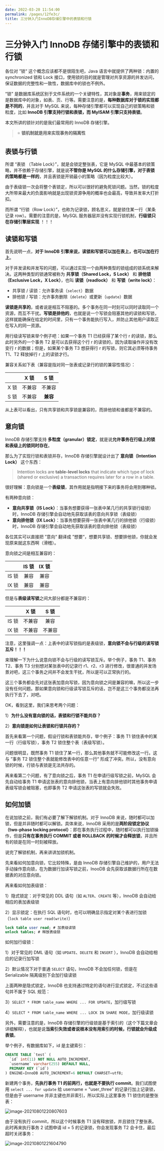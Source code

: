 ```yaml
---
date: 2022-03-20 11:54:00
permalink: /pages/12fe3c/
title: 三分钟入门InnoDB存储引擎中的表锁和行锁
---
```

# 三分钟入门 InnoDB 存储引擎中的表锁和行锁

各位对 ”锁“ 这个概念应该都不是很陌生吧，Java 语言中就提供了两种锁：内置的 synchronized 锁和 Lock 接口，使用锁的目的就是管理对共享资源的并发访问，保证数据的完整性和一致性，数据库中的锁也不例外。

“锁" 是数据库系统区别于文件系统的一个关键特性，其对象是**事务**，用来锁定的是数据库中的对象，如表、页、行等。需要注意的是，**每种数据库对于锁的实现都是不同的**，并且对于 MySQL 来说，每种存储引擎都可以实现自己的锁策略和锁粒度，比如 **InnoDB 引擎支持行锁和表锁，而 MyISAM 引擎只支持表锁**。

本文所讲的锁针对的是我们最常用的 InnoDB 存储引擎。

> ⭐ **锁机制就是用来实现事务的隔离性**

## 表锁与行锁

所谓 “表锁 （Table Lock）”，就是会锁定整张表，它是 MySQL 中最基本的锁策略，并不依赖于存储引擎，就是说**不管你是 MySQL 的什么存储引擎，对于表锁的策略都是一样的**，并且表锁是开销最小的策略（因为粒度比较大）。

由于表级锁一次会将整个表锁定，所以可以很好的避免死锁问题。当然，锁的粒度大所带来最大的负面影响就是出现锁资源争用的概率也会最高，导致并发率大打折扣。

而所谓 “行锁（Row Lock）”，也称为记录锁，顾名思义，就是锁住某一行（某条记录 row）。需要的注意的是，MySQL 服务器层并没有实现行锁机制，**行级锁只在存储引擎层实现** ！！！

## 读锁和写锁

首先说明一点，**对于 InnoDB 引擎来说，读锁和写锁可以加在表上，也可以加在行上**。

对于并发读和并发写的问题，可以通过实现一个由两种类型的锁组成的锁系统来解决。这两种类型的锁通常被称为 **共享锁（Shared Lock，S Lock）** 和 **排他锁（Exclusive Lock，X Lock）**，也叫 **读锁（readlock）** 和 **写锁（write lock）**：

- 共享锁 / 读锁：允许事务读（`select`）数据
- 排他锁 / 写锁：允许事务删除（`delete`）或更新（`update`）数据

**读锁是共享的**，或者说是相互不阻塞的。多个事务在同一时刻可以同时读取同一个资源，而互不干扰。**写锁是排他的**，也就是说一个写锁会阻塞其他的读锁和写锁，这样就能确保在给定的时间里，只有一个事务能执行写入，并防止其他用户读取正在写入的同一资源。

用行级读写锁来举个例子吧：如果一个事务 T1 已经获得了某个行 r 的读锁，那么此时另外的一个事务 T2 是可以去获得这个行 r 的读锁的，因为读取操作并没有改变行 r 的数据；但是，如果某个事务 T3 想获得行 r 的写锁，则它其必须等待事务 T1、T2 释放掉行 r 上的读锁才行。

兼容关系如下表（兼容是指对同一张表或记录行的锁的兼容性情况）：

|      |  X 锁  |   S 锁   |
| :--: | :----: | :------: |
| X 锁 | 不兼容 |  不兼容  |
| S 锁 | 不兼容 | **兼容** |

从上表可以看出，只有共享锁和共享锁是兼容的，而排他锁和谁都是不兼容的。

## 意向锁

InnoDB 存储引擎支持 **多粒度（granular）锁定**，就是说**允许事务在行级上的锁和表级上的锁同时存在**。

那么为了实现行锁和表锁并存，InnoDB 存储引擎就设计出了 **意向锁（Intention Lock）** 这个东西：

> Intention locks are **table-level locks** that indicate which type of lock (shared or exclusive) a transaction requires later for a row in a table. 

很好理解：意向锁是一个**表级锁**，其作用就是指明接下来的事务将会用到哪种锁。

有两种意向锁：

- **意向共享锁（IS Lock）**：当事务想要获得一张表中某几行的共享锁行级锁）时，InnoDB 存储引擎会自动地先获取该表的意向共享锁（表级锁）
- **意向排他锁（IX Lock）**：当事务想要获得一张表中某几行的排他锁（行级锁）时，InnoDB 存储引擎会自动地先获取该表的意向排他锁（表级锁）

各位其实可以直接把 ”意向“ 翻译成 ”想要“，想要共享锁、想要排他锁，你就会发现原来就这东西啊（滑稽）。

意向锁之间是相互兼容的：

|       | IS 锁 | IX 锁 |
| :---: | :---: | :---: |
| IS 锁 | 兼容  | 兼容  |
| IX 锁 | 兼容  | 兼容  |

但是与**表级读写锁**之间大部分都是不兼容的：

|       |  X 锁  |  S 锁  |
| :---: | :----: | :----: |
| IS 锁 | 不兼容 |  兼容  |
| IX 锁 | 不兼容 | 不兼容 |

注意，这里强调一点：上表中的读写锁指的是表级锁，**意向锁不会与行级的读写锁互斥！！！**

来理解一下为什么说意向锁不会与行级的读写锁互斥。举个例子，事务 T1、事务 T2、事务 T3 分别想对某张表中的记录行 r1、r2、r3 进行修改，很普通的并发场景对吧，这三个事务之间并不会发生干扰，所以是可以正常执行的。

这三个事务都会先对这张表加意向写锁，因为意向锁之间是兼容的嘛，所以这一步没有任何问题。那如果意向锁和行级读写锁互斥的话，岂不是这三个事务都没法再执行下去了，对吧。



OK，看到这里，我们来思考两个问题：

1）**为什么没有意向锁的话，表锁和行锁不能共存？**

2）**意向锁是如何让表锁和行锁共存的？**

首先来看第一个问题，假设行锁和表锁能共存，举个例子：事务 T1 锁住表中的某一行（行级写锁），事务 T2 锁住整个表（表级写锁）。

问题很明显，既然事务 T1 锁住了某一行，那么其他事务就不可能修改这一行。这与 ”事务 T2 锁住整个表就能修改表中的任意一行“ 形成了冲突。所以，没有意向锁的时候，行锁与表锁是无法共存的。

再来看第二个问题，有了意向锁之后，事务 T1 在申请行级写锁之前，MySQL 会先自动给事务 T1 申请这张表的意向排他锁，当表上有意向排他锁时其他事务申请表级写锁会被阻塞，也即事务 T2 申请这张表的写锁就会失败。

## 如何加锁

在说加锁之前，我们有必要了解下解锁机制。对于 InnoDB 来说，随时都可以加锁，但是并非随时都可以解锁。具体来说，InnoDB 采用的是**两阶段锁定协议（two-phase locking protocol）**：即在事务执行过程中，随时都可以执行加锁操作，但是**只有在事务执行 COMMIT 或者 ROLLBACK 的时候才会释放锁**，并且所有的锁是在同一时刻被释放。

说完了解锁机制，再来讲讲加锁机制。

先来看如何加意向锁，它比较特殊，是由 InnoDB 存储引擎自己维护的，用户无法手动操作意向锁，在为数据行加读写锁之前，InooDB 会先获取该数据行所在在数据表的对应意向锁。

再来看如何加表级锁：

1）隐式锁定：对于常见的 DDL 语句（如 `ALTER`、`CREATE` 等），InnoDB 会自动给相应的表加表级锁

2）显示锁定：在执行 SQL 语句时，也可以明确显示指定对某个表进行加锁（`lock table user read(write)`）

```sql
lock table user read; # 加表级读锁
unlock tables; # 释放表级锁
```

如何加行级锁：

1）对于常见的 DML 语句（如 `UPDATE`、`DELETE` 和 `INSERT` ），InnoDB 会自动给相应的记录行加写锁

2）默认情况下对于普通 `SELECT` 语句，InnoDB 不会加任何锁，但是在 Serializable 隔离级别下会加行级读锁

上面两种是隐式锁定，InnoDB 也支持通过特定的语句进行显式锁定，不过这些语句并不属于 SQL 规范：

3）`SELECT * FROM table_name WHERE ... FOR UPDATE`，加行级写锁

4）`SELECT * FROM table_name WHERE ... LOCK IN SHARE MODE`，加行级读锁



另外，需要注意的是，InnoDB 存储引擎的行级锁是基于索引的（这个下篇文章会详细解释），也就是说**当索引失效或者说根本没有用索引的时候，行锁就会升级成表锁**。

举个例子，有数据库如下，id 是主键索引：

```sql
CREATE TABLE `test` (
  `id` int(11) NOT NULL AUTO_INCREMENT,
  `username` varchar(255) DEFAULT NULL,
  PRIMARY KEY (`id`)
) ENGINE=InnoDB AUTO_INCREMENT=6 DEFAULT CHARSET=utf8;
```

新建两个事务，**先执行事务 T1 的前两行，也就是不要执行 commit**。我们试图使用 `select ... for update` 给 username = "user_three" 的记录行加上记录锁，但是由于 username 并非主键也并非索引，所以实际上这里事务 T1 锁住的是整张表：

![image-20210801220807603](https://cs-wiki.oss-cn-shanghai.aliyuncs.com/img/20210801220807.png)

由于没有执行 commit，所以这个时候事务 T1 没有释放锁，并且锁住了整张表。此时再来执行事务 2 试图申请 id = 5 的记录锁，你会发现事务 T2 会卡住，最后超时关闭事务：

![image-20210801221604790](https://cs-wiki.oss-cn-shanghai.aliyuncs.com/img/20210801221604.png)
